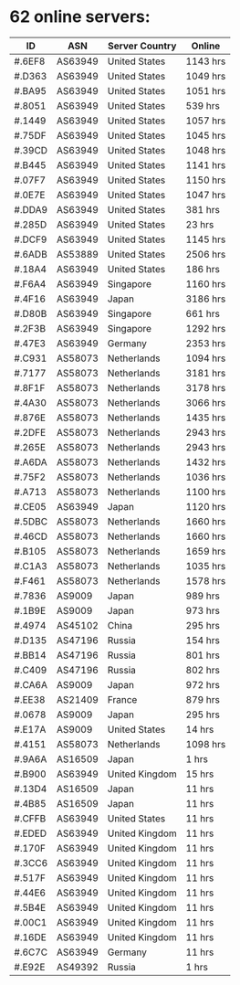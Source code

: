 # 62 online servers:

| ID | ASN | Server Country | Online |
| ------ | ------ | ------ | ------ |
| #.6EF8 | AS63949 | United States | 1143 hrs |
| #.D363 | AS63949 | United States | 1049 hrs |
| #.BA95 | AS63949 | United States | 1051 hrs |
| #.8051 | AS63949 | United States | 539 hrs |
| #.1449 | AS63949 | United States | 1057 hrs |
| #.75DF | AS63949 | United States | 1045 hrs |
| #.39CD | AS63949 | United States | 1048 hrs |
| #.B445 | AS63949 | United States | 1141 hrs |
| #.07F7 | AS63949 | United States | 1150 hrs |
| #.0E7E | AS63949 | United States | 1047 hrs |
| #.DDA9 | AS63949 | United States | 381 hrs |
| #.285D | AS63949 | United States | 23 hrs |
| #.DCF9 | AS63949 | United States | 1145 hrs |
| #.6ADB | AS53889 | United States | 2506 hrs |
| #.18A4 | AS63949 | United States | 186 hrs |
| #.F6A4 | AS63949 | Singapore | 1160 hrs |
| #.4F16 | AS63949 | Japan | 3186 hrs |
| #.D80B | AS63949 | Singapore | 661 hrs |
| #.2F3B | AS63949 | Singapore | 1292 hrs |
| #.47E3 | AS63949 | Germany | 2353 hrs |
| #.C931 | AS58073 | Netherlands | 1094 hrs |
| #.7177 | AS58073 | Netherlands | 3181 hrs |
| #.8F1F | AS58073 | Netherlands | 3178 hrs |
| #.4A30 | AS58073 | Netherlands | 3066 hrs |
| #.876E | AS58073 | Netherlands | 1435 hrs |
| #.2DFE | AS58073 | Netherlands | 2943 hrs |
| #.265E | AS58073 | Netherlands | 2943 hrs |
| #.A6DA | AS58073 | Netherlands | 1432 hrs |
| #.75F2 | AS58073 | Netherlands | 1036 hrs |
| #.A713 | AS58073 | Netherlands | 1100 hrs |
| #.CE05 | AS63949 | Japan | 1120 hrs |
| #.5DBC | AS58073 | Netherlands | 1660 hrs |
| #.46CD | AS58073 | Netherlands | 1660 hrs |
| #.B105 | AS58073 | Netherlands | 1659 hrs |
| #.C1A3 | AS58073 | Netherlands | 1035 hrs |
| #.F461 | AS58073 | Netherlands | 1578 hrs |
| #.7836 | AS9009 | Japan | 989 hrs |
| #.1B9E | AS9009 | Japan | 973 hrs |
| #.4974 | AS45102 | China | 295 hrs |
| #.D135 | AS47196 | Russia | 154 hrs |
| #.BB14 | AS47196 | Russia | 801 hrs |
| #.C409 | AS47196 | Russia | 802 hrs |
| #.CA6A | AS9009 | Japan | 972 hrs |
| #.EE38 | AS21409 | France | 879 hrs |
| #.0678 | AS9009 | Japan | 295 hrs |
| #.E17A | AS9009 | United States | 14 hrs |
| #.4151 | AS58073 | Netherlands | 1098 hrs |
| #.9A6A | AS16509 | Japan | 1 hrs |
| #.B900 | AS63949 | United Kingdom | 15 hrs |
| #.13D4 | AS16509 | Japan | 11 hrs |
| #.4B85 | AS16509 | Japan | 11 hrs |
| #.CFFB | AS63949 | United States | 11 hrs |
| #.EDED | AS63949 | United Kingdom | 11 hrs |
| #.170F | AS63949 | United Kingdom | 11 hrs |
| #.3CC6 | AS63949 | United Kingdom | 11 hrs |
| #.517F | AS63949 | United Kingdom | 11 hrs |
| #.44E6 | AS63949 | United Kingdom | 11 hrs |
| #.5B4E | AS63949 | United Kingdom | 11 hrs |
| #.00C1 | AS63949 | United Kingdom | 11 hrs |
| #.16DE | AS63949 | United Kingdom | 11 hrs |
| #.6C7C | AS63949 | Germany | 11 hrs |
| #.E92E | AS49392 | Russia | 1 hrs |

